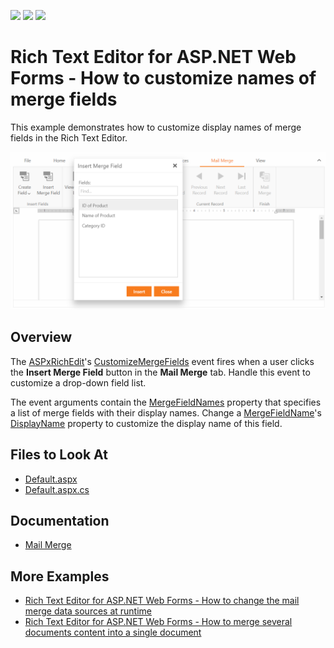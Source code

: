 <!-- default badges list -->
![](https://img.shields.io/endpoint?url=https://codecentral.devexpress.com/api/v1/VersionRange/440180561/21.2.4%2B)
[![](https://img.shields.io/badge/Open_in_DevExpress_Support_Center-FF7200?style=flat-square&logo=DevExpress&logoColor=white)](https://supportcenter.devexpress.com/ticket/details/T1054387)
[![](https://img.shields.io/badge/📖_How_to_use_DevExpress_Examples-e9f6fc?style=flat-square)](https://docs.devexpress.com/GeneralInformation/403183)
<!-- default badges end -->

# Rich Text Editor for ASP.NET Web Forms - How to customize names of merge fields

This example demonstrates how to customize display names of merge fields in the Rich Text Editor.

![Customize names of merge fields](./Sample.png)

## Overview

The [ASPxRichEdit](https://docs.devexpress.com/AspNet/DevExpress.Web.ASPxRichEdit.ASPxRichEdit)'s [CustomizeMergeFields](https://docs.devexpress.com/AspNet/DevExpress.Web.ASPxRichEdit.ASPxRichEdit.CustomizeMergeFields?) event fires when a user clicks the **Insert Merge Field** button in the **Mail Merge** tab. Handle this event to customize a drop-down field list.

The event arguments contain the [MergeFieldNames](https://docs.devexpress.com/OfficeFileAPI/DevExpress.XtraRichEdit.CustomizeMergeFieldsEventArgs.MergeFieldsNames) property that specifies a list of merge fields with their display names. Change a [MergeFieldName](https://docs.devexpress.com/OfficeFileAPI/DevExpress.XtraRichEdit.API.Native.MergeFieldName)'s [DisplayName](https://docs.devexpress.com/OfficeFileAPI/DevExpress.XtraRichEdit.API.Native.MergeFieldName.DisplayName) property to customize the display name of this field.

## Files to Look At

- [Default.aspx](./CS/handle-customizemergefields-event/Default.aspx)
- [Default.aspx.cs](./CS/handle-customizemergefields-event/Default.aspx.cs)

## Documentation

- [Mail Merge](https://docs.devexpress.com/AspNet/115133/components/rich-text-editor/mail-merge)

## More Examples

- [Rich Text Editor for ASP.NET Web Forms - How to change the mail merge data sources at runtime](https://github.com/DevExpress-Examples/aspxrichedit-how-to-change-the-mail-merge-data-sources-at-runtime-t542064)
- [Rich Text Editor for ASP.NET Web Forms - How to merge several documents content into a single document](https://github.com/DevExpress-Examples/aspxrichedit-how-to-merge-several-documents-content-into-a-single-document-t540811)
